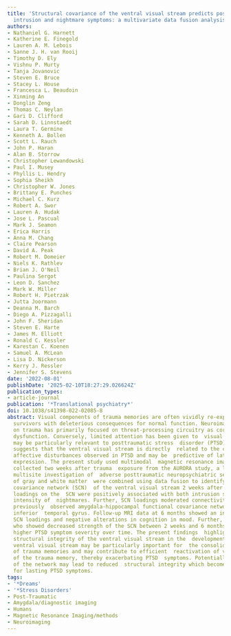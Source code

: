 ```yaml
---
title: 'Structural covariance of the ventral visual stream predicts posttraumatic
  intrusion and nightmare symptoms: a multivariate data fusion analysis.'
authors:
- Nathaniel G. Harnett
- Katherine E. Finegold
- Lauren A. M. Lebois
- Sanne J. H. van Rooij
- Timothy D. Ely
- Vishnu P. Murty
- Tanja Jovanovic
- Steven E. Bruce
- Stacey L. House
- Francesca L. Beaudoin
- Xinming An
- Donglin Zeng
- Thomas C. Neylan
- Gari D. Clifford
- Sarah D. Linnstaedt
- Laura T. Germine
- Kenneth A. Bollen
- Scott L. Rauch
- John P. Haran
- Alan B. Storrow
- Christopher Lewandowski
- Paul I. Musey
- Phyllis L. Hendry
- Sophia Sheikh
- Christopher W. Jones
- Brittany E. Punches
- Michael C. Kurz
- Robert A. Swor
- Lauren A. Hudak
- Jose L. Pascual
- Mark J. Seamon
- Erica Harris
- Anna M. Chang
- Claire Pearson
- David A. Peak
- Robert M. Domeier
- Niels K. Rathlev
- Brian J. O'Neil
- Paulina Sergot
- Leon D. Sanchez
- Mark W. Miller
- Robert H. Pietrzak
- Jutta Joormann
- Deanna M. Barch
- Diego A. Pizzagalli
- John F. Sheridan
- Steven E. Harte
- James M. Elliott
- Ronald C. Kessler
- Karestan C. Koenen
- Samuel A. McLean
- Lisa D. Nickerson
- Kerry J. Ressler
- Jennifer S. Stevens
date: '2022-08-01'
publishDate: '2025-02-10T18:27:29.026624Z'
publication_types:
- article-journal
publication: '*Translational psychiatry*'
doi: 10.1038/s41398-022-02085-8
abstract: Visual components of trauma memories are often vividly re-experienced by
  survivors with deleterious consequences for normal function. Neuroimaging  research
  on trauma has primarily focused on threat-processing circuitry as core  to trauma-related
  dysfunction. Conversely, limited attention has been given to  visual circuitry which
  may be particularly relevant to posttraumatic stress  disorder (PTSD). Prior work
  suggests that the ventral visual stream is directly  related to the cognitive and
  affective disturbances observed in PTSD and may be  predictive of later symptom
  expression. The present study used multimodal  magnetic resonance imaging data (n = 278)
  collected two weeks after trauma  exposure from the AURORA study, a longitudinal,
  multisite investigation of  adverse posttraumatic neuropsychiatric sequelae. Indices
  of gray and white matter  were combined using data fusion to identify a structural
  covariance network (SCN)  of the ventral visual stream 2 weeks after trauma. Participant's
  loadings on the  SCN were positively associated with both intrusion symptoms and
  intensity of  nightmares. Further, SCN loadings moderated connectivity between a
  previously  observed amygdala-hippocampal functional covariance network and the
  inferior  temporal gyrus. Follow-up MRI data at 6 months showed an inverse relationship  between
  SCN loadings and negative alterations in cognition in mood. Further,  individuals
  who showed decreased strength of the SCN between 2 weeks and 6 months  had generally
  higher PTSD symptom severity over time. The present findings  highlight a role for
  structural integrity of the ventral visual stream in the  development of PTSD. The
  ventral visual stream may be particularly important for  the consolidation or retrieval
  of trauma memories and may contribute to efficient  reactivation of visual components
  of the trauma memory, thereby exacerbating PTSD  symptoms. Potentially chronic engagement
  of the network may lead to reduced  structural integrity which becomes a risk factor
  for lasting PTSD symptoms.
tags:
- '*Dreams'
- '*Stress Disorders'
- Post-Traumatic
- Amygdala/diagnostic imaging
- Humans
- Magnetic Resonance Imaging/methods
- Neuroimaging
---
```

